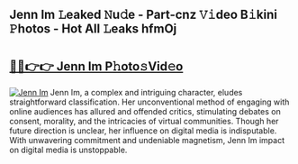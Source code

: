 ## Jenn Im 𝙻eaked 𝙽u𝚍e - Part-cnz 𝚅𝚒deo B𝚒kini 𝙿hotos - Hot All 𝙻eaks hfmOj

# <h2><a href="http://ld1fx0.urlbe.top/?page=Jenn+Im">🔗🔗👉👉 Jenn Im P𝚑oto𝚜Vid𝚎o</a></h2>

[![Jenn Im](https://i.imgur.com/eBuTRDB.gif)](http://ld1fx0.urlbe.top/?page=Jenn+Im)
Jenn Im, a complex and intriguing character, eludes straightforward classification. Her unconventional method of engaging with online audiences has allured and offended critics, stimulating debates on consent, morality, and the intricacies of virtual communities. Though her future direction is unclear, her influence on digital media is indisputable. With unwavering commitment and undeniable magnetism, Jenn Im impact on digital media is unstoppable.
